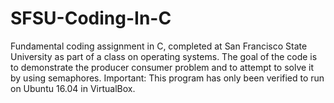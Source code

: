 # SFSU-Coding-In-C
Fundamental coding assignment in C, completed at San Francisco State University as part of a class on operating systems. 
The goal of the code is to demonstrate the producer consumer problem and to attempt to solve it by using semaphores. 
Important: This program has only been verified to run on Ubuntu 16.04 in VirtualBox. 

